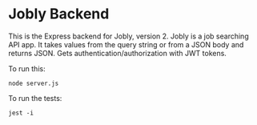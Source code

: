 # Jobly Backend

This is the Express backend for Jobly, version 2. Jobly is a job searching API app. 
It takes values from the query string or from a JSON body and returns JSON. 
Gets authentication/authorization with JWT tokens.

To run this:

    node server.js
    
To run the tests:

    jest -i
